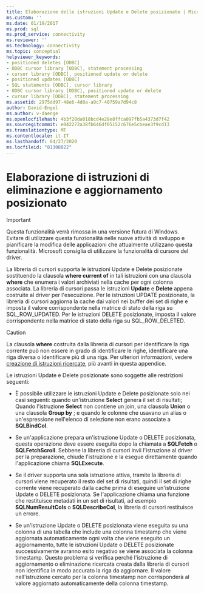 ```yaml
---
title: Elaborazione delle istruzioni Update e Delete posizionate | Microsoft Docs
ms.custom: ''
ms.date: 01/19/2017
ms.prod: sql
ms.prod_service: connectivity
ms.reviewer: ''
ms.technology: connectivity
ms.topic: conceptual
helpviewer_keywords:
- positioned deletes [ODBC]
- ODBC cursor library [ODBC], statement processing
- cursor library [ODBC], positioned update or delete
- positioned updates [ODBC]
- SQL statements [ODBC], cursor library
- ODBC cursor library [ODBC], positioned update or delete
- cursor library [ODBC], statement processing
ms.assetid: 2975dd97-48e6-4d0a-a9c7-40759a7d94c8
author: David-Engel
ms.author: v-daenge
ms.openlocfilehash: 4b3f20da018bcd4e28e8ffca097fb5a4373d7f42
ms.sourcegitcommit: e042272a38fb646df05152c676e5cbeae3f9cd13
ms.translationtype: MT
ms.contentlocale: it-IT
ms.lasthandoff: 04/27/2020
ms.locfileid: "81308022"
---
```

# <a name="processing-positioned-update-and-delete-statements"></a>Elaborazione di istruzioni di eliminazione e aggiornamento posizionato
> [!IMPORTANT]  
>  Questa funzionalità verrà rimossa in una versione futura di Windows. Evitare di utilizzare questa funzionalità nelle nuove attività di sviluppo e pianificare la modifica delle applicazioni che attualmente utilizzano questa funzionalità. Microsoft consiglia di utilizzare la funzionalità di cursore del driver.  
  
 La libreria di cursori supporta le istruzioni Update e Delete posizionate sostituendo la clausola **where current of** in tali istruzioni con una clausola **where** che enumera i valori archiviati nella cache per ogni colonna associata. La libreria di cursori passa le istruzioni **Update** e **Delete** appena costruite al driver per l'esecuzione. Per le istruzioni UPDATE posizionate, la libreria di cursori aggiorna la cache dai valori nei buffer dei set di righe e imposta il valore corrispondente nella matrice di stato della riga su SQL_ROW_UPDATED. Per le istruzioni DELETE posizionate, imposta il valore corrispondente nella matrice di stato della riga su SQL_ROW_DELETED.  
  
> [!CAUTION]  
>  La clausola **where** costruita dalla libreria di cursori per identificare la riga corrente può non essere in grado di identificare le righe, identificare una riga diversa o identificare più di una riga. Per ulteriori informazioni, vedere [creazione di istruzioni ricercate](../../../odbc/reference/appendixes/constructing-searched-statements.md), più avanti in questa appendice.  
  
 Le istruzioni Update e Delete posizionate sono soggette alle restrizioni seguenti:  
  
-   È possibile utilizzare le istruzioni Update e Delete posizionate solo nei casi seguenti: quando un'istruzione **Select** genera il set di risultati; Quando l'istruzione **Select** non contiene un join, una clausola **Union** o una clausola **Group by** ; e quando le colonne che usavano un alias o un'espressione nell'elenco di selezione non erano associate a **SQLBindCol**.  
  
-   Se un'applicazione prepara un'istruzione Update o DELETE posizionata, questa operazione deve essere eseguita dopo la chiamata a **SQLFetch** o **SQLFetchScroll**. Sebbene la libreria di cursori invii l'istruzione al driver per la preparazione, chiude l'istruzione e la esegue direttamente quando l'applicazione chiama **SQLExecute**.  
  
-   Se il driver supporta una sola istruzione attiva, tramite la libreria di cursori viene recuperato il resto del set di risultati, quindi il set di righe corrente viene recuperato dalla cache prima di eseguire un'istruzione Update o DELETE posizionata. Se l'applicazione chiama una funzione che restituisce metadati in un set di risultati, ad esempio **SQLNumResultCols** o **SQLDescribeCol**, la libreria di cursori restituisce un errore.  
  
-   Se un'istruzione Update o DELETE posizionata viene eseguita su una colonna di una tabella che include una colonna timestamp che viene aggiornata automaticamente ogni volta che viene eseguito un aggiornamento, tutte le istruzioni Update o DELETE posizionate successivamente avranno esito negativo se viene associata la colonna timestamp. Questo problema si verifica perché l'istruzione di aggiornamento o eliminazione ricercata creata dalla libreria di cursori non identifica in modo accurato la riga da aggiornare. Il valore nell'istruzione cercato per la colonna timestamp non corrisponderà al valore aggiornato automaticamente della colonna timestamp.

